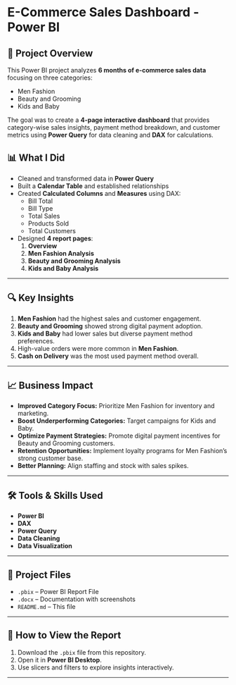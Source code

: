 # E-Commerce Sales Dashboard - Power BI

## 📌 Project Overview
This Power BI project analyzes **6 months of e-commerce sales data** focusing on three categories:
- Men Fashion
- Beauty and Grooming
- Kids and Baby

The goal was to create a **4-page interactive dashboard** that provides category-wise sales insights, payment method breakdown, and customer metrics using **Power Query** for data cleaning and **DAX** for calculations.

## 📊 What I Did
- Cleaned and transformed data in **Power Query**
- Built a **Calendar Table** and established relationships
- Created **Calculated Columns** and **Measures** using DAX:
  - Bill Total
  - Bill Type
  - Total Sales
  - Products Sold
  - Total Customers
- Designed **4 report pages**:
  1. **Overview**
  2. **Men Fashion Analysis**
  3. **Beauty and Grooming Analysis**
  4. **Kids and Baby Analysis**

---

## 🔍 Key Insights
1. **Men Fashion** had the highest sales and customer engagement.
2. **Beauty and Grooming** showed strong digital payment adoption.
3. **Kids and Baby** had lower sales but diverse payment method preferences.
4. High-value orders were more common in **Men Fashion**.
5. **Cash on Delivery** was the most used payment method overall.

---

## 📈 Business Impact
- **Improved Category Focus:** Prioritize Men Fashion for inventory and marketing.
- **Boost Underperforming Categories:** Target campaigns for Kids and Baby.
- **Optimize Payment Strategies:** Promote digital payment incentives for Beauty and Grooming customers.
- **Retention Opportunities:** Implement loyalty programs for Men Fashion’s strong customer base.
- **Better Planning:** Align staffing and stock with sales spikes.

---

## 🛠 Tools & Skills Used
- **Power BI**
- **DAX**
- **Power Query**
- **Data Cleaning**
- **Data Visualization**

---

## 📂 Project Files
- `.pbix` – Power BI Report File
- `.docx` – Documentation with screenshots
- `README.md` – This file

---

## 📎 How to View the Report
1. Download the `.pbix` file from this repository.
2. Open it in **Power BI Desktop**.
3. Use slicers and filters to explore insights interactively.

---

